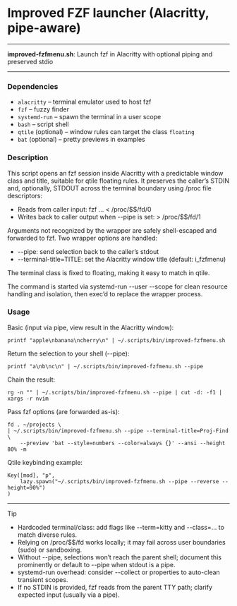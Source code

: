 # Improved FZF launcher (Alacritty, pipe-aware)

---

**improved-fzfmenu.sh**: Launch fzf in Alacritty with optional piping and preserved stdio

---

### Dependencies

- `alacritty` – terminal emulator used to host fzf
- `fzf` – fuzzy finder
- `systemd-run` – spawn the terminal in a user scope
- `bash` – script shell
- `qtile` (optional) – window rules can target the class `floating`
- `bat` (optional) – pretty previews in examples

### Description

This script opens an fzf session inside Alacritty with a predictable window class and title, suitable for qtile floating rules. It preserves the caller’s STDIN and, optionally, STDOUT across the terminal boundary using /proc file descriptors:

- Reads from caller input: fzf ... < /proc/$$/fd/0
- Writes back to caller output when --pipe is set: > /proc/$$/fd/1

Arguments not recognized by the wrapper are safely shell-escaped and forwarded to fzf. Two wrapper options are handled:

- --pipe: send selection back to the caller’s stdout
- --terminal-title=TITLE: set the Alacritty window title (default: i_fzfmenu)

The terminal class is fixed to floating, making it easy to match in qtile.

The command is started via systemd-run --user --scope for clean resource handling and isolation, then exec’d to replace the wrapper process.

### Usage

Basic (input via pipe, view result in the Alacritty window):
```
printf "apple\nbanana\ncherry\n" | ~/.scripts/bin/improved-fzfmenu.sh
```

Return the selection to your shell (--pipe):
```
printf "a\nb\nc\n" | ~/.scripts/bin/improved-fzfmenu.sh --pipe
```

Chain the result:
```
rg -n "" | ~/.scripts/bin/improved-fzfmenu.sh --pipe | cut -d: -f1 | xargs -r nvim
```

Pass fzf options (are forwarded as-is):
```
fd . ~/projects \
| ~/.scripts/bin/improved-fzfmenu.sh --pipe --terminal-title=Proj-Find \
    --preview 'bat --style=numbers --color=always {}' --ansi --height 80% -m
```

Qtile keybinding example:
```
Key([mod], "p",
    lazy.spawn("~/.scripts/bin/improved-fzfmenu.sh --pipe --reverse --height=90%")
)
```

---

> [!TIP]
> - Hardcoded terminal/class: add flags like --term=kitty and --class=… to match diverse rules.
> - Relying on /proc/$$/fd works locally; it may fail across user boundaries (sudo) or sandboxing.
> - Without --pipe, selections won’t reach the parent shell; document this prominently or default to --pipe when stdout is a pipe.
> - systemd-run overhead: consider --collect or properties to auto-clean transient scopes.
> - If no STDIN is provided, fzf reads from the parent TTY path; clarify expected input (usually via a pipe).